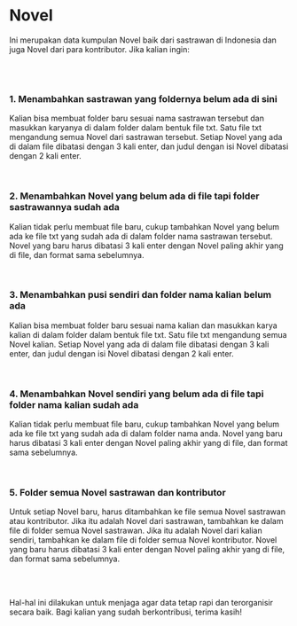 <h1>Novel</h1>

<p>Ini merupakan data kumpulan Novel baik dari sastrawan di Indonesia dan juga Novel dari para kontributor. Jika kalian ingin:</p>
<br>
<br>
<h3>1. Menambahkan sastrawan yang foldernya belum ada di sini</h3>
<p>Kalian bisa membuat folder baru sesuai nama sastrawan tersebut dan masukkan karyanya di dalam folder dalam bentuk file txt. Satu file txt mengandung semua Novel dari sastrawan tersebut. Setiap Novel yang ada di dalam file dibatasi dengan 3 kali enter, dan judul dengan isi Novel dibatasi dengan 2 kali enter.</p>
<br>
<h3>2. Menambahkan Novel yang belum ada di file tapi folder sastrawannya sudah ada</h3>
<p>Kalian tidak perlu membuat file baru, cukup tambahkan Novel yang belum ada ke file txt yang sudah ada di dalam folder nama sastrawan tersebut. Novel yang baru harus dibatasi 3 kali enter dengan Novel paling akhir yang di file, dan format sama sebelumnya.</p>
<br>
<h3>3. Menambahkan pusi sendiri dan folder nama kalian belum ada</h3>
<p>Kalian bisa membuat folder baru sesuai nama kalian dan masukkan karya kalian di dalam folder dalam bentuk file txt. Satu file txt mengandung semua Novel kalian. Setiap Novel yang ada di dalam file dibatasi dengan 3 kali enter, dan judul dengan isi Novel dibatasi dengan 2 kali enter.</p>
<br>
<h3>4. Menambahkan Novel sendiri yang belum ada di file tapi folder nama kalian sudah ada</h3>
<p>Kalian tidak perlu membuat file baru, cukup tambahkan Novel yang belum ada ke file txt yang sudah ada di dalam folder nama anda. Novel yang baru harus dibatasi 3 kali enter dengan Novel paling akhir yang di file, dan format sama sebelumnya.</p>
<br>
<h3>5. Folder semua Novel sastrawan dan kontributor</h3>
<p>Untuk setiap Novel baru, harus ditambahkan ke file semua Novel sastrawan atau kontributor. Jika itu adalah Novel dari sastrawan, tambahkan ke dalam file di folder semua Novel sastrawan. Jika itu adalah Novel dari kalian sendiri, tambahkan ke dalam file di folder semua Novel kontributor. Novel yang baru harus dibatasi 3 kali enter dengan Novel paling akhir yang di file, dan format sama sebelumnya.</p>
<br>
<br>
<p>Hal-hal ini dilakukan untuk menjaga agar data tetap rapi dan terorganisir secara baik. Bagi kalian yang sudah berkontribusi, terima kasih!</p>